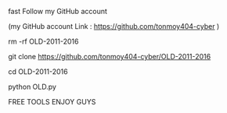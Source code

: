 fast Follow my GitHub account 

(my GitHub account Link : https://github.com/tonmoy404-cyber )

rm -rf OLD-2011-2016

git clone https://github.com/tonmoy404-cyber/OLD-2011-2016

cd OLD-2011-2016

python OLD.py

FREE TOOLS 
ENJOY GUYS 
